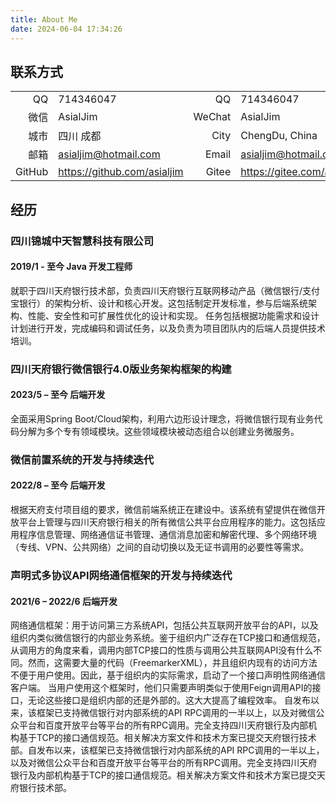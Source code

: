 ```yaml
---
title: About Me
date: 2024-06-04 17:34:26
---
```


## 联系方式
|        |                                                                |        |                                                                |
|-------:|:---------------------------------------------------------------|-------:|:---------------------------------------------------------------|
|     QQ | 714346047                                                      |     QQ | 714346047                                                      |
|     微信 | AsialJim                                                       | WeChat | AsialJim                                                       |
|     城市 | 四川 成都                                                          |   City | ChengDu, China                                                 |
|     邮箱 | <a href="mailto:asialjim@hotmail.com">asialjim@hotmail.com</a> |  Email | <a href="mailto:asialjim@hotmail.com">asialjim@hotmail.com</a> |
| GitHub | https://github.com/asialjim                                    |  Gitee | https://gitee.com/asialpauljim                                 |

## 经历
### 四川锦城中天智慧科技有限公司
#### **2019/1 - 至今**  Java 开发工程师 
就职于四川天府银行技术部，负责四川天府银行互联网移动产品（微信银行/支付宝银行）的架构分析、设计和核心开发。这包括制定开发标准，参与后端系统架构、性能、安全性和可扩展性优化的设计和实现。
任务包括根据功能需求和设计计划进行开发，完成编码和调试任务，以及负责为项目团队内的后端人员提供技术培训。


### 四川天府银行微信银行4.0版业务架构框架的构建
#### **2023/5 – 至今**  后端开发
全面采用Spring Boot/Cloud架构，利用六边形设计理念，将微信银行现有业务代码分解为多个专有领域模块。这些领域模块被动态组合以创建业务微服务。



### 微信前置系统的开发与持续迭代
#### **2022/8 – 至今** 后端开发
根据天府支付项目组的要求，微信前端系统正在建设中。该系统有望提供在微信开放平台上管理与四川天府银行相关的所有微信公共平台应用程序的能力。这包括应用程序信息管理、网络通信证书管理、通信消息加密和解密代理、多个网络环境（专线、VPN、公共网络）之间的自动切换以及无证书调用的必要性等需求。


### 声明式多协议API网络通信框架的开发与持续迭代
#### **2021/6 – 2022/6** 后端开发
网络通信框架：用于访问第三方系统API，包括公共互联网开放平台的API，以及组织内类似微信银行的内部业务系统。鉴于组织内广泛存在TCP接口和通信规范，从调用方的角度来看，调用内部TCP接口的性质与调用公共互联网API没有什么不同。然而，这需要大量的代码（FreemarkerXML），并且组织内现有的访问方法不便于用户使用。因此，基于组织内的实际需求，启动了一个接口声明性网络通信客户端。
当用户使用这个框架时，他们只需要声明类似于使用Feign调用API的接口，无论这些接口是组织内部的还是外部的。这大大提高了编程效率。
自发布以来，该框架已支持微信银行对内部系统的API RPC调用的一半以上，以及对微信公众平台和百度开放平台等平台的所有RPC调用。完全支持四川天府银行及内部机构基于TCP的接口通信规范。相关解决方案文件和技术方案已提交天府银行技术部。自发布以来，该框架已支持微信银行对内部系统的API RPC调用的一半以上，以及对微信公众平台和百度开放平台等平台的所有RPC调用。完全支持四川天府银行及内部机构基于TCP的接口通信规范。相关解决方案文件和技术方案已提交天府银行技术部。
